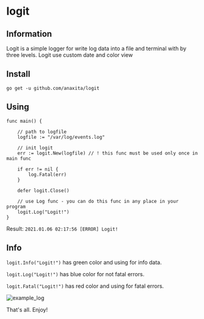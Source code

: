 # logit

## Information

Logit is a simple logger for write log data into a file and terminal with by three levels.
Logit use custom date and color view

## Install
`go get -u github.com/anaxita/logit`

## Using
```
func main() {

	// path to logfile
	logfile := "/var/log/events.log"

	// init logit
	err := logit.New(logfile) // ! this func must be used only once in main func

	if err != nil {
		log.Fatal(err)
	}

	defer logit.Close()

	// use Log func - you can do this func in any place in your program
	logit.Log("Logit!")
}
```
Result: `2021.01.06 02:17:56 [ERROR] Logit!`
## Info

`logit.Info("Logit!")` has green color and using for info data.

`logit.Log("Logit!")` has blue color for not fatal errors.

`logit.Fatal("Logit!")` has red color and using for fatal errors.

![example_log](https://i.ibb.co/YkL9wZN/log.png)

That's all. Enjoy!
